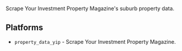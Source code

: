 # 

Scrape Your Investment Property Magazine's suburb property data.

## Platforms

- `property_data_yip` - Scrape Your Investment Property Magazine.
